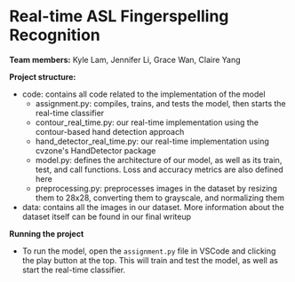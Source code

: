 # Real-time ASL Fingerspelling Recognition

**Team members:** Kyle Lam, Jennifer Li, Grace Wan, Claire Yang

**Project structure:**

- code: contains all code related to the implementation of the model
  - assignment.py: compiles, trains, and tests the model, then starts the real-time classifier
  - contour_real_time.py: our real-time implementation using the contour-based hand detection approach
  - hand_detector_real_time.py: our real-time implementation using cvzone's HandDetector package
  - model.py: defines the architecture of our model, as well as its train, test, and call functions. Loss and accuracy metrics are also defined here
  - preprocessing.py: preprocesses images in the dataset by resizing them to 28x28, converting them to grayscale, and normalizing them
- data: contains all the images in our dataset. More information about the dataset itself can be found in our final writeup

**Running the project**

- To run the model, open the `assignment.py` file in VSCode and clicking the play button at the top. This will train and test the model, as well as start the real-time classifier.
